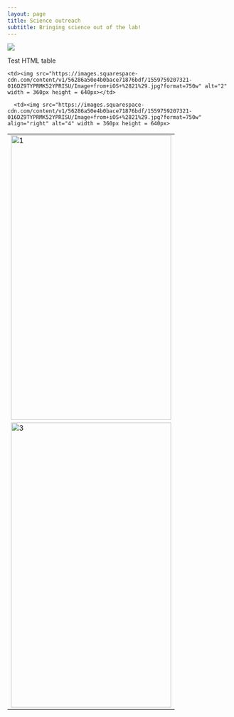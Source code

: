 ```yaml
---
layout: page
title: Science outreach
subtitle: Bringing science out of the lab!
---
```


![](https://images.squarespace-cdn.com/content/v1/56286a50e4b0bace71876bdf/1559759207321-016DZ9TYPRMK52YPRISU/Image+from+iOS+%2821%29.jpg?format=750w)

Test HTML table

<table cellspacing="0" cellpadding="0">
  <tr>
    <td><a href="https://images.squarespace-cdn.com/content/v1/56286a50e4b0bace71876bdf/1559759207321-016DZ9TYPRMK52YPRISU/Image+from+iOS+%2821%29.jpg?format=750w"><img src="https://images.squarespace-cdn.com/content/v1/56286a50e4b0bace71876bdf/1559759207321-016DZ9TYPRMK52YPRISU/Image+from+iOS+%2821%29.jpg?format=750w"  alt="1" width = 360px height = 640px ></a></td>

    <td><img src="https://images.squarespace-cdn.com/content/v1/56286a50e4b0bace71876bdf/1559759207321-016DZ9TYPRMK52YPRISU/Image+from+iOS+%2821%29.jpg?format=750w" alt="2" width = 360px height = 640px></td>
   </tr> 
   <tr>
      <td><img src="https://images.squarespace-cdn.com/content/v1/56286a50e4b0bace71876bdf/1559759207321-016DZ9TYPRMK52YPRISU/Image+from+iOS+%2821%29.jpg?format=750w" alt="3" width = 360px height = 640px></td>

      <td><img src="https://images.squarespace-cdn.com/content/v1/56286a50e4b0bace71876bdf/1559759207321-016DZ9TYPRMK52YPRISU/Image+from+iOS+%2821%29.jpg?format=750w" align="right" alt="4" width = 360px height = 640px>
  </td>
  </tr>
</table>
